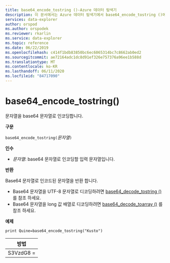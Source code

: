```yaml
---
title: base64_encode_tostring ()-Azure 데이터 탐색기
description: 이 문서에서는 Azure 데이터 탐색기에서 base64_encode_tostring ()에 대해 설명 합니다.
services: data-explorer
author: orspod
ms.author: orspodek
ms.reviewer: rkarlin
ms.service: data-explorer
ms.topic: reference
ms.date: 06/22/2019
ms.openlocfilehash: c414f1bdb83850bc6ec6065314bc7c8662ab0ed2
ms.sourcegitcommit: ae72164adc1dc8d91ef326e757376a96ee1b588d
ms.translationtype: MT
ms.contentlocale: ko-KR
ms.lasthandoff: 06/11/2020
ms.locfileid: "84717090"
---
```

# <a name="base64_encode_tostring"></a>base64_encode_tostring()

문자열을 base64 문자열로 인코딩합니다.

**구문**

`base64_encode_tostring(`*문자열*`)`

**인수**

* *문자열*: base64 문자열로 인코딩할 입력 문자열입니다.

**반환**

Base64 문자열로 인코드된 문자열을 반환 합니다.

* Base64 문자열을 UTF-8 문자열로 디코딩하려면 [base64_decode_tostring ()](base64_decode_tostringfunction.md) 를 참조 하세요.
* Base64 문자열을 long 값 배열로 디코딩하려면 [base64_decode_toarray ()](base64_decode_toarrayfunction.md) 를 참조 하세요.


**예제**

<!-- csl: https://help.kusto.windows.net:443/Samples -->
```kusto
print Quine=base64_encode_tostring("Kusto")
```

|방법   |
|--------|
|S3VzdG8 =|

